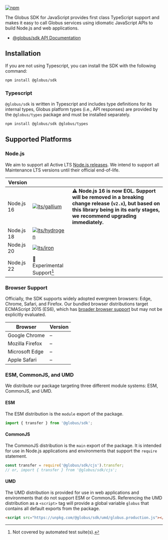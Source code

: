 [![npm](https://img.shields.io/npm/v/@globus/sdk?style=flat-square&logo=npm&color=000&label)](https://www.npmjs.com/package/@globus/sdk)


The Globus SDK for JavaScript provides first class TypeScript support and makes it easy to call Globus services using idiomatic JavaScript APIs to build Node.js and web applications.


- [@globus/sdk API Documentation](https://globus.github.io/globus-sdk-javascript/)

## Installation

If you are not using Typescript, you can install the SDK with the following command:

```sh
npm install @globus/sdk
```

### Typescript

`@globus/sdk` is written in Typescript and includes type definitions for its internal types, Globus platform types (i.e., API responses) are provided by the `@globus/types` package and must be installed separately.

```sh
npm install @globus/sdk @globus/types
```


## Supported Platforms

### Node.js

We aim to support all Active LTS [Node.js releases](https://nodejs.org/en/about/previous-releases). We intend to support all Maintenance LTS versions until their official end-of-life.

| Version    |         |         |
|------------|---------|---------|
| Node.js 16 | [![lts/gallium](https://img.shields.io/github/actions/workflow/status/globus/globus-sdk-javascript/test.yml?style=flat-square&label=)](https://github.com/globus/globus-sdk-javascript/actions/workflows/test.yml) | **⚠️ Node.js 16 is now EOL. Support will be removed in a breaking change release (`v2.x`), but based on this library being in its early stages, we recommend upgrading immediately.** |
| Node.js 18 | [![lts/hydrogen](https://img.shields.io/github/actions/workflow/status/globus/globus-sdk-javascript/test.yml?style=flat-square&label=)](https://github.com/globus/globus-sdk-javascript/actions/workflows/test.yml) ||
| Node.js 20 | [![lts/iron](https://img.shields.io/github/actions/workflow/status/globus/globus-sdk-javascript/test.yml?style=flat-square&label=)](https://github.com/globus/globus-sdk-javascript/actions/workflows/test.yml) ||
| Node.js 22 |    🧪 Experimental Support[^1]    ||


[^1]: Not covered by automated test suite(s).

### Browser Support

Officially, the SDK supports widely adopted evergreen browsers: Edge, Chrome, Safari, and Firefox. Our bundled browser distributions target ECMAScript 2015 (ES6), which has [broader browser support](https://caniuse.com/es6) but may not be explicitly evaluated.

| Browser         | Version |
|-----------------|---------|
| Google Chrome   |    –    |
| Mozilla Firefox |    –    |
| Microsoft Edge  |    –    |
| Apple Safari    |    –    |

### ESM, CommonJS, and UMD

We distribute our package targeting three different module systems: ESM, CommonJS, and UMD.

#### ESM
The ESM distribution is the `module` export of the package.

```js
import { transfer } from '@globus/sdk';
```

#### CommonJS

The CommonJS distribution is the `main` export of the package. It is intended for use in Node.js applications and environments that support the `require` statement.

```js
const transfer = require('@globus/sdk/cjs').transfer;
// or, import { transfer } from '@globus/sdk/cjs';
```

#### UMD

The UMD distribution is provided for use in web applications and environments that do not support ESM or CommonJS. Referencing the UMD distribution as a `<script>` tag will provide a global variable `globus` that contains all default exports from the package.

```html
<script src="https://unpkg.com/@globus/sdk/umd/globus.production.js"></script>
```